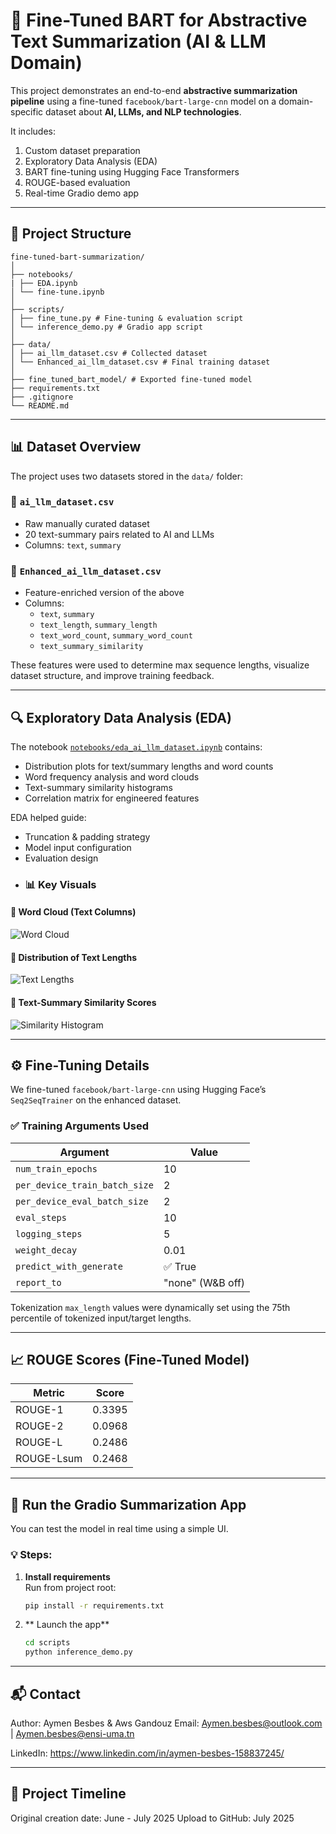 #  🧠 Fine-Tuned BART for Abstractive Text Summarization (AI & LLM Domain)

This project demonstrates an end-to-end **abstractive summarization pipeline** using a fine-tuned `facebook/bart-large-cnn` model on a domain-specific dataset about **AI, LLMs, and NLP technologies**. 

It includes:
1. Custom dataset preparation  
2. Exploratory Data Analysis (EDA)  
3. BART fine-tuning using Hugging Face Transformers
4.  ROUGE-based evaluation
5.  Real-time Gradio demo app 
---

## 📁 Project Structure
```plaintext
fine-tuned-bart-summarization/
│
├── notebooks/
| ├── EDA.ipynb 
│ └── fine-tune.ipynb
│
├── scripts/
│ ├── fine_tune.py # Fine-tuning & evaluation script
│ └── inference_demo.py # Gradio app script
│
├── data/
│ ├── ai_llm_dataset.csv # Collected dataset
│ └── Enhanced_ai_llm_dataset.csv # Final training dataset
│
├── fine_tuned_bart_model/ # Exported fine-tuned model
├── requirements.txt
├── .gitignore
└── README.md 
```
---

## 📊 Dataset Overview

The project uses two datasets stored in the `data/` folder:

### 🔹 `ai_llm_dataset.csv`  
- Raw manually curated dataset  
- 20 text-summary pairs related to AI and LLMs  
- Columns: `text`, `summary`

### 🔸 `Enhanced_ai_llm_dataset.csv`  
- Feature-enriched version of the above  
- Columns:
  - `text`, `summary`
  - `text_length`, `summary_length`
  - `text_word_count`, `summary_word_count`
  - `text_summary_similarity`

These features were used to determine max sequence lengths, visualize dataset structure, and improve training feedback.

---

## 🔍 Exploratory Data Analysis (EDA)

The notebook [`notebooks/eda_ai_llm_dataset.ipynb`](notebooks/eda_ai_llm_dataset.ipynb) contains:

- Distribution plots for text/summary lengths and word counts  
- Word frequency analysis and word clouds  
- Text-summary similarity histograms  
- Correlation matrix for engineered features  

EDA helped guide:
- Truncation & padding strategy
- Model input configuration
- Evaluation design
- ### 📊 Key Visuals

#### 🔹 Word Cloud (Text Columns)

![Word Cloud](images/wordcloud_texts.png)

#### 🔹 Distribution of Text Lengths

![Text Lengths](images/text_length_distribution.png)

#### 🔹 Text-Summary Similarity Scores

![Similarity Histogram](images/summary_similarity_distribution.png)

---

## ⚙️ Fine-Tuning Details

We fine-tuned `facebook/bart-large-cnn` using Hugging Face’s `Seq2SeqTrainer` on the enhanced dataset.

### ✅ Training Arguments Used

| Argument                | Value             |
|------------------------|--------------------|
| `num_train_epochs`     | 10                 |
| `per_device_train_batch_size` | 2         |
| `per_device_eval_batch_size` | 2           |
| `eval_steps`           | 10                 |
| `logging_steps`        | 5                  |
| `weight_decay`         | 0.01               |
| `predict_with_generate`| ✅ True            |
| `report_to`            | "none" (W&B off)   |

Tokenization `max_length` values were dynamically set using the 75th percentile of tokenized input/target lengths.

---

## 📈 ROUGE Scores (Fine-Tuned Model)

| Metric     | Score   |
|------------|---------|
| ROUGE-1    | 0.3395  |
| ROUGE-2    | 0.0968  |
| ROUGE-L    | 0.2486  |
| ROUGE-Lsum | 0.2468  |


---

## 🚀 Run the Gradio Summarization App

You can test the model in real time using a simple UI.

### 💡 Steps:

1. **Install requirements**  
   Run from project root:

   ```bash
   pip install -r requirements.txt
2. ** Launch the app**
   ```bash
   cd scripts
   python inference_demo.py
---
## 📬 Contact
Author: Aymen Besbes & Aws Gandouz Email: Aymen.besbes@outlook.com | Aymen.besbes@ensi-uma.tn

LinkedIn: https://www.linkedin.com/in/aymen-besbes-158837245/

---

## 📅 Project Timeline
Original creation date: June - July 2025
Upload to GitHub: July 2025
